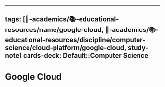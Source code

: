
---
tags: [🔴-academics/📚-educational-resources/name/google-cloud, 🔴-academics/📚-educational-resources/discipline/computer-science/cloud-platform/google-cloud, study-note] 
cards-deck: Default::Computer Science
---

# Google Cloud


